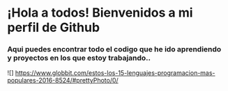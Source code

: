 # ¡Hola a todos! Bienvenidos a mi perfil de Github 
### Aqui puedes encontrar todo el codigo que he ido aprendiendo y proyectos en los que estoy trabajando..
![] https://www.globbit.com/estos-los-15-lenguajes-programacion-mas-populares-2016-8524/#prettyPhoto/0/

